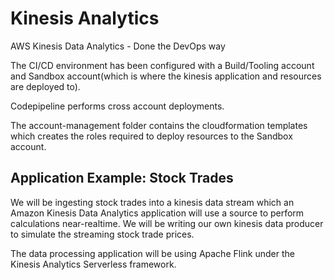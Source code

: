 # Kinesis Analytics
AWS Kinesis Data Analytics - Done the DevOps way

The CI/CD environment has been configured with a Build/Tooling account and Sandbox account(which is where the kinesis application and resources are deployed to).

Codepipeline performs cross account deployments. 

The account-management folder contains the cloudformation templates which creates the roles required to deploy resources to the Sandbox account. 

## Application Example: Stock Trades 
We will be ingesting stock trades into a kinesis data stream which an Amazon Kinesis Data Analytics application will use a source to perform calculations near-realtime.  We will be writing our own kinesis data producer to simulate the streaming stock trade prices.

The data processing application will be using Apache Flink under the Kinesis Analytics Serverless framework.
